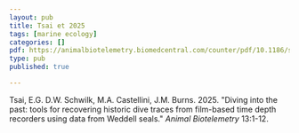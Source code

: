 ```yaml
---
layout: pub
title: Tsai et 2025
tags: [marine ecology]
categories: []
pdf: https://animalbiotelemetry.biomedcentral.com/counter/pdf/10.1186/s40317-025-00418-0.pdf
type: pub
published: true

---
```

Tsai, E.G. D.W. Schwilk, M.A. Castellini, J.M. Burns. 2025. "Diving into the past: tools for recovering historic dive traces from film-based time depth recorders using data from Weddell seals." *Animal Biotelemetry* 13:1-12.
